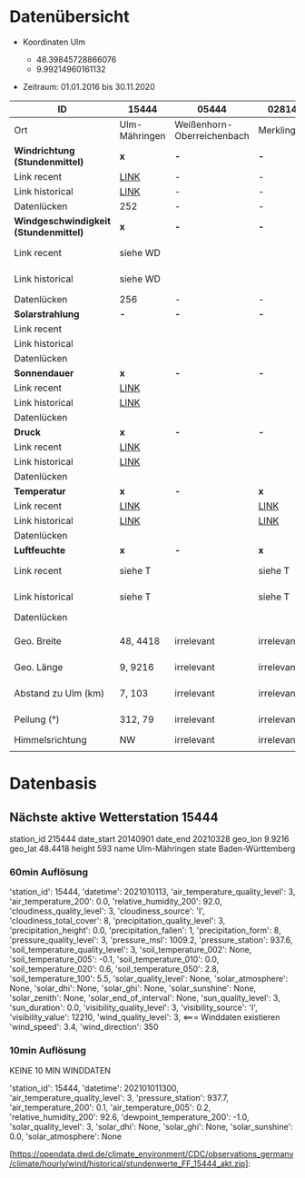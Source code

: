 # Datenübersicht

* Koordinaten Ulm
  + 48.39845728866076
  + 9.99214960161132

* Zeitraum: 01.01.2016 bis 30.11.2020

| ID                                      | 15444                                                        | 05444                      | 02814                                                        | 01886                                                        | 02886                                                        | 03402                                                        | 04887                                                        | SATELLITE |
| --------------------------------------- | ------------------------------------------------------------ | -------------------------- | ------------------------------------------------------------ | ------------------------------------------------------------ | ------------------------------------------------------------ | ------------------------------------------------------------ | ------------------------------------------------------------ | --------- |
| Ort                                     | Ulm-Mähringen                                                | Weißenhorn-Oberreichenbach | Merklingen                                                   | Günzburg                                                     | Laupheim                                                     | Münsingen-Apfelstetten                                       | Stötten                                                      |           |
| **Windrichtung (Stundenmittel)**        | **x**                                                        | **-**                      | **-**                                                        | **x**                                                        | **x**                                                        | **x**                                                        | **x**                                                        | **x**     |
| Link recent                             | [LINK](https://opendata.dwd.de/climate_environment/CDC/observations_germany/climate/hourly/wind/recent/stundenwerte_FF_15444_akt.zip) | -                          | -                                                            | [LINK](https://opendata.dwd.de/climate_environment/CDC/observations_germany/climate/hourly/wind/recent/stundenwerte_FF_01886_akt.zip) | [LINK](https://opendata.dwd.de/climate_environment/CDC/observations_germany/climate/hourly/wind/recent/stundenwerte_FF_02886_akt.zip) | [LINK](https://opendata.dwd.de/climate_environment/CDC/observations_germany/climate/hourly/wind/recent/stundenwerte_FF_03402_akt.zip) | [LINK](https://opendata.dwd.de/climate_environment/CDC/observations_germany/climate/hourly/wind/recent/stundenwerte_FF_04887_akt.zip) | -         |
| Link historical                         | [LINK](https://opendata.dwd.de/climate_environment/CDC/observations_germany/climate/hourly/wind/historical/stundenwerte_FF_15444_20140901_20191231_hist.zip) | -                          | -                                                            | [LINK](https://opendata.dwd.de/climate_environment/CDC/observations_germany/climate/hourly/wind/historical/stundenwerte_FF_01886_20091126_20191231_hist.zip) | [LINK](https://opendata.dwd.de/climate_environment/CDC/observations_germany/climate/hourly/wind/historical/stundenwerte_FF_02886_19700101_20191231_hist.zip) | [LINK](https://opendata.dwd.de/climate_environment/CDC/observations_germany/climate/hourly/wind/historical/stundenwerte_FF_03402_20080124_20191231_hist.zip) | [LINK](https://opendata.dwd.de/climate_environment/CDC/observations_germany/climate/hourly/wind/historical/stundenwerte_FF_04887_19520101_20191231_hist.zip) | -         |
| Datenlücken                             | 252                                                          | -                          | -                                                            | 26                                                           | 313                                                          | 107                                                          | 95                                                           | 0         |
| **Windgeschwindigkeit (Stundenmittel)** | **x**                                                        | **-**                      | **-**                                                        | **x**                                                        | **x**                                                        | **x**                                                        | **x**                                                        | **x**     |
| Link recent                             | siehe WD                                                     |                            |                                                              | siehe WD                                                     | siehe WD                                                     | siehe WD                                                     | siehe WD                                                     | -         |
| Link historical                         | siehe WD                                                     |                            |                                                              | siehe WD                                                     | siehe WD                                                     | siehe WD                                                     | siehe WD                                                     | -         |
| Datenlücken                             | 256                                                          | -                          | -                                                            | 29                                                           | 388                                                          | 112                                                          | 120                                                          | 0         |
| **Solarstrahlung**                      | **-**                                                        | **-**                      | **-**                                                        | **-**                                                        | **-**                                                        | **-**                                                        | **-**                                                        | **x**     |
| Link recent                             |                                                              |                            |                                                              |                                                              |                                                              |                                                              |                                                              | -         |
| Link historical                         |                                                              |                            |                                                              |                                                              |                                                              |                                                              |                                                              | -         |
| Datenlücken                             |                                                              |                            |                                                              |                                                              |                                                              |                                                              |                                                              | 0         |
| **Sonnendauer**                         | **x**                                                        | **-**                      | **-**                                                        | **-**                                                        | **-**                                                        | **x**                                                        | **x**                                                        | **-**     |
| Link recent                             | [LINK](https://opendata.dwd.de/climate_environment/CDC/observations_germany/climate/hourly/sun/recent/stundenwerte_SD_15444_akt.zip) |                            |                                                              |                                                              |                                                              | [LINK](https://opendata.dwd.de/climate_environment/CDC/observations_germany/climate/hourly/sun/recent/stundenwerte_SD_03402_akt.zip) | [LINK](https://opendata.dwd.de/climate_environment/CDC/observations_germany/climate/hourly/sun/recent/stundenwerte_SD_04887_akt.zip) | -         |
| Link historical                         | [LINK](https://opendata.dwd.de/climate_environment/CDC/observations_germany/climate/hourly/sun/historical/stundenwerte_SD_15444_20140901_20191231_hist.zip) |                            |                                                              |                                                              |                                                              | [LINK](https://opendata.dwd.de/climate_environment/CDC/observations_germany/climate/hourly/sun/historical/stundenwerte_SD_03402_19510101_20191231_hist.zip) | [LINK](https://opendata.dwd.de/climate_environment/CDC/observations_germany/climate/hourly/sun/historical/stundenwerte_SD_04887_19510101_20191231_hist.zip) | -         |
| Datenlücken                             |                                                              |                            |                                                              |                                                              |                                                              |                                                              |                                                              | -         |
| **Druck**                               | **x**                                                        | **-**                      | **-**                                                        | **-**                                                        | **x**                                                        | **-**                                                        | **x**                                                        | **x**     |
| Link recent                             | [LINK](https://opendata.dwd.de/climate_environment/CDC/observations_germany/climate/hourly/pressure/recent/stundenwerte_P0_15444_akt.zip) |                            |                                                              |                                                              | [LINK](https://opendata.dwd.de/climate_environment/CDC/observations_germany/climate/hourly/pressure/recent/stundenwerte_P0_02886_akt.zip) |                                                              | [LINK](https://opendata.dwd.de/climate_environment/CDC/observations_germany/climate/hourly/pressure/recent/stundenwerte_P0_04887_akt.zip) | -         |
| Link historical                         | [LINK](https://opendata.dwd.de/climate_environment/CDC/observations_germany/climate/hourly/pressure/historical/stundenwerte_P0_15444_20140901_20191231_hist.zip) |                            |                                                              |                                                              | [LINK](https://opendata.dwd.de/climate_environment/CDC/observations_germany/climate/hourly/pressure/historical/stundenwerte_P0_02886_19890412_20191231_hist.zip) |                                                              | [LINK](https://opendata.dwd.de/climate_environment/CDC/observations_germany/climate/hourly/pressure/historical/stundenwerte_P0_04887_19490101_20191231_hist.zip) | -         |
| Datenlücken                             |                                                              |                            |                                                              |                                                              |                                                              |                                                              |                                                              | 0         |
| **Temperatur**                          | **x**                                                        | **-**                      | **x**                                                        | **x**                                                        | **x**                                                        | **x**                                                        | **x**                                                        | **x**     |
| Link recent                             | [LINK](https://opendata.dwd.de/climate_environment/CDC/observations_germany/climate/hourly/air_temperature/recent/stundenwerte_TU_15444_akt.zip) |                            | [LINK](https://opendata.dwd.de/climate_environment/CDC/observations_germany/climate/hourly/air_temperature/recent/stundenwerte_TU_02814_akt.zip) | [LINK](https://opendata.dwd.de/climate_environment/CDC/observations_germany/climate/hourly/air_temperature/recent/stundenwerte_TU_01886_akt.zip) | [LINK](https://opendata.dwd.de/climate_environment/CDC/observations_germany/climate/hourly/air_temperature/recent/stundenwerte_TU_02886_akt.zip) | [LINK](https://opendata.dwd.de/climate_environment/CDC/observations_germany/climate/hourly/air_temperature/recent/stundenwerte_TU_03402_akt.zip) | [LINK](https://opendata.dwd.de/climate_environment/CDC/observations_germany/climate/hourly/air_temperature/recent/stundenwerte_TU_04887_akt.zip) | -         |
| Link historical                         | [LINK](https://opendata.dwd.de/climate_environment/CDC/observations_germany/climate/hourly/air_temperature/historical/stundenwerte_TU_15444_20140901_20191231_hist.zip) |                            | [LINK](https://opendata.dwd.de/climate_environment/CDC/observations_germany/climate/hourly/air_temperature/historical/stundenwerte_TU_02814_19750601_20191231_hist.zip) | [LINK](https://opendata.dwd.de/climate_environment/CDC/observations_germany/climate/hourly/air_temperature/historical/stundenwerte_TU_01886_20160901_20191231_hist.zip) | [LINK](https://opendata.dwd.de/climate_environment/CDC/observations_germany/climate/hourly/air_temperature/historical/stundenwerte_TU_02886_20020101_20191231_hist.zip) | [LINK](https://opendata.dwd.de/climate_environment/CDC/observations_germany/climate/hourly/air_temperature/historical/stundenwerte_TU_03402_20021101_20191231_hist.zip) | [LINK](https://opendata.dwd.de/climate_environment/CDC/observations_germany/climate/hourly/air_temperature/historical/stundenwerte_TU_04887_19480101_20191231_hist.zip) | -         |
| Datenlücken                             |                                                              |                            |                                                              |                                                              |                                                              |                                                              |                                                              | 0         |
| **Luftfeuchte**                         | **x**                                                        | **-**                      | **x**                                                        | **x**                                                        | **x**                                                        | **x**                                                        | **x**                                                        | **x**     |
| Link recent                             | siehe T                                                      |                            | siehe T                                                      | siehe T                                                      | siehe T                                                      | siehe T                                                      | siehe T                                                      | -         |
| Link historical                         | siehe T                                                      |                            | siehe T                                                      | siehe T                                                      | siehe T                                                      | siehe T                                                      | siehe T                                                      | -         |
| Datenlücken                             |                                                              |                            |                                                              |                                                              |                                                              |                                                              |                                                              | 0         |
|                                         |                                                              |                            |                                                              |                                                              |                                                              |                                                              |                                                              |           |
| Geo. Breite                             | 48, 4418                                                      | irrelevant                 | irrelevant                                                   | 48, 4878                                                      | 48, 2176                                                      | 48, 3851                                                      | 48, 6656                                                      |           |
| Geo. Länge                              | 9, 9216                                                       | irrelevant                 | irrelevant                                                   | 10, 2608                                                      | 9, 9097                                                       | 9, 4837                                                       | 9, 8648                                                       |           |
| Abstand zu Ulm (km)                     | 7, 103                                                        | irrelevant                 | irrelevant                                                   | 22, 192                                                       | 21, 038                                                       | 37, 614                                                       | 31, 185                                                       |           |
| Peilung (°)                             | 312, 79                                                       | irrelevant                 | irrelevant                                                   | 63, 37                                                        | 196, 87                                                       | 267, 73                                                       | 342, 48                                                       | -         |
| Himmelsrichtung                         | NW                                                           | irrelevant                 | irrelevant                                                   | ONO                                                          | S                                                            | W                                                            | NNW                                                          | -         |
|                                         |                                                              |                            |                                                              |                                                              |                                                              |                                                              |                                                              |           |

# Datenbasis

## Nächste aktive Wetterstation 15444

station_id  215444
date_start  20140901
date_end    20210328
geo_lon     9.9216
geo_lat     48.4418
height      593
name        Ulm-Mähringen
state       Baden-Württemberg

### 60min Auflösung

'station_id': 15444, 
'datetime': 2021010113, 
'air_temperature_quality_level': 3, 
'air_temperature_200': 0.0, 
'relative_humidity_200': 92.0, 
'cloudiness_quality_level': 3, 
'cloudiness_source': 'I', 
'cloudiness_total_cover': 8, 
'precipitation_quality_level': 3, 
'precipitation_height': 0.0, 
'precipitation_fallen': 1, 
'precipitation_form': 8, 
'pressure_quality_level': 3, 
'pressure_msl': 1009.2, 
'pressure_station': 937.6, 
'soil_temperature_quality_level': 3, 
'soil_temperature_002': None, 
'soil_temperature_005': -0.1, 
'soil_temperature_010': 0.0, 
'soil_temperature_020': 0.6, 
'soil_temperature_050': 2.8, 
'soil_temperature_100': 5.5, 
'solar_quality_level': None, 
'solar_atmosphere': None, 
'solar_dhi': None, 
'solar_ghi': None, 
'solar_sunshine': None, 
'solar_zenith': None, 
'solar_end_of_interval': None, 
'sun_quality_level': 3, 
'sun_duration': 0.0, 
'visibility_quality_level': 3, 
'visibility_source': 'I', 
'visibility_value': 12210, 
'wind_quality_level': 3, <=== Winddaten existieren
'wind_speed': 3.4, 
'wind_direction': 350

### 10min Auflösung

KEINE 10 MIN WINDDATEN

'station_id': 15444, 
'datetime': 202101011300, 
'air_temperature_quality_level': 3, 
'pressure_station': 937.7, 
'air_temperature_200': 0.1, 
'air_temperature_005': 0.2, 
'relative_humidity_200': 92.6, 
'dewpoint_temperature_200': -1.0, 
'solar_quality_level': 3, 
'solar_dhi': None, 
'solar_ghi': None, 
'solar_sunshine': 0.0, 
'solar_atmosphere': None

[https://opendata.dwd.de/climate_environment/CDC/observations_germany/climate/hourly/wind/historical/stundenwerte_FF_15444_akt.zip]: 
